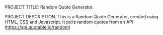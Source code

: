 PROJECT TITLE: 
Random Quote Generator.

PROJECT DESCRIPTION.
This is a Random Quote Generator, created using HTML, CSS and Javascript.
It pulls random quotes from an API. (https://api.quotable.io/random)
